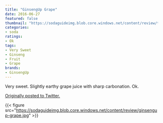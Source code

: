 ```yaml
---
title: "GinsengUp Grape"
date: 2016-06-27
featured: false
thumbnail: "https://sodaguideimg.blob.core.windows.net/content/review/thumbs/ginsengup-grape.jpg"
categories:
- soda
ratings:
- Ok
tags:
- Very Sweet
- Ginseng
- Fruit
- Grape
brands:
- GinsengUp
---
```


Very sweet. Slightly earthy grape juice with sharp carbonation. Ok.

[Originally posted to Twitter.](https://twitter.com/Cavorter/status/747563188141629441)

{{< figure src="https://sodaguideimg.blob.core.windows.net/content/review/ginsengup-grape.jpg" >}}

